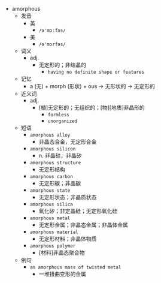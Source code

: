 - amorphous
  - 发音
    - 英
      - `/ə'mɔːfəs/`
    - 美
      - `/ə'mɔrfəs/`
  - 词义
    - adj.
      - 无定形的；非结晶的
        - `having no definite shape or features`
  - 记忆
    - a (无) + morph (形状) + ous → 无形状的 → 无定形的
  - 近义词
    - adj.
      - [植]无定形的；无组织的；[物][地质]非晶形的
        - `formless`
        - `unorganized`
  - 短语
    - `amorphous alloy`
      - 非晶态合金，无定形合金 
    - `amorphous silicon`
      - n. 非晶硅，非晶矽 
    - `amorphous structure`
      - 无定形结构 
    - `amorphous carbon`
      - 无定形碳；非晶碳 
    - `amorphous state`
      - 无定形状态；非晶质状态 
    - `amorphous silica`
      - 氧化矽；非定晶硅；无定形氧化硅 
    - `amorphous metal`
      - 无定形金属；非晶态金属；非晶体金属 
    - `amorphous material`
      - 无定形材料；非晶体物质 
    - `amorphous polymer`
      - [材料]非晶态聚合物 
  - 例句
    - `an amorphous mass of twisted metal`
      - 一堆扭曲变形的金属

